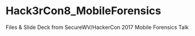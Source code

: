 # Hack3rCon8_MobileForensics
Files &amp; Slide Deck from SecureWV/HackerCon 2017 Mobile Forensics Talk
